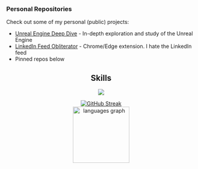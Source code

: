 ### Personal Repositories

Check out some of my personal (public) projects:

- [Unreal Engine Deep Dive](https://github.com/SyedAman/UnrealEngineDeepDive) - In-depth exploration and study of the Unreal Engine
- [LinkedIn Feed Obliterator](https://github.com/SyedAman/LinkedInFeedObliteratorChromeExtension) - Chrome/Edge extension. I hate the LinkedIn feed
- Pinned repos below

<h2 align="center">Skills </h2>

<p align="center">
  <a href="https://skillicons.dev">
    <img src="https://skillicons.dev/icons?i=cpp,c,javascript,python,cmake,assembly,cs,unreal,unity,aws,tensorflow,express" />
  </a>
</p>

<div align="center">
  <a href="https://git.io/streak-stats">
    <img src="https://streak-stats.demolab.com?user=SyedAman&theme=dark" alt="GitHub Streak" />
  </a>
  
  <br>
  
  <img src="https://github-readme-stats.vercel.app/api/top-langs?username=syedaman&locale=en&hide_title=false&layout=compact&card_width=320&langs_count=5&theme=dracula&hide_border=false" height="150" alt="languages graph" />

  <br>
  <p href="https://discord.gg/onlp" align="center">
    <img alt="" src="https://github-readme-stats.vercel.app/api?username=syedaman&theme=tokyonight&show_icons=true">
  </p>
</div>
